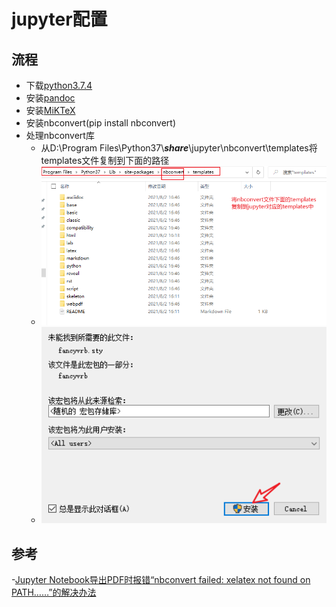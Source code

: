 # jupyter配置

## 流程

- 下载[python3.7.4](https://www.python.org/ftp/python/3.7.4/python-3.7.4-amd64.exe)
- 安装[pandoc](https://github.com/jgm/pandoc/releases/tag/2.14.1)
- 安装[MiKTeX](https://miktex.org/download/ctan/systems/win32/miktex/setup/windows-x64/basic-miktex-21.6-x64.exe)
- 安装nbconvert(pip install nbconvert)
- 处理nbconvert库
  - 从D:\Program Files\Python37\\***share***\jupyter\nbconvert\templates将templates文件复制到下面的路径
  - ![](jupyter安装配置.assets/调整nbconvert的位置-16282396653851.png)
  - ![](jupyter安装配置.assets/安装需要的文件-16279745952531.png)

## 参考

-[Jupyter Notebook导出PDF时报错“nbconvert failed: xelatex not found on PATH……”的解决办法](https://blog.csdn.net/grandesucesso/article/details/107831868)